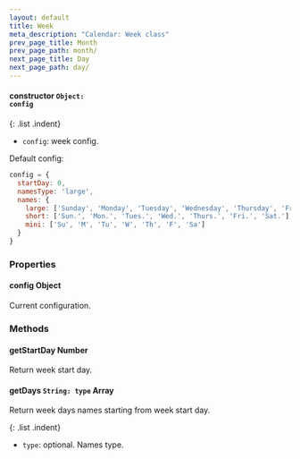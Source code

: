 ```yaml
---
layout: default
title: Week
meta_description: "Calendar: Week class"
prev_page_title: Month
prev_page_path: month/
next_page_title: Day
next_page_path: day/
---
```


#### constructor <code>Object: config</code>

{: .list .indent}
- <code>config</code>: week config.

Default config:

```js
config = {
  startDay: 0,
  namesType: 'large',
  names: {
    large: ['Sunday', 'Monday', 'Tuesday', 'Wednesday', 'Thursday', 'Friday', 'Saturday'],
    short: ['Sun.', 'Mon.', 'Tues.', 'Wed.', 'Thurs.', 'Fri.', 'Sat.'],
    mini: ['Su', 'M', 'Tu', 'W', 'Th', 'F', 'Sa']
  }
}
```

### Properties

#### config <span>Object</span>

Current configuration.

### Methods

#### getStartDay <span>Number</span>

Return week start day.

#### getDays <code>String: type</code> <span>Array</span>

Return week days names starting from week start day.

{: .list .indent}
- <code>type</code>: optional. Names type.
